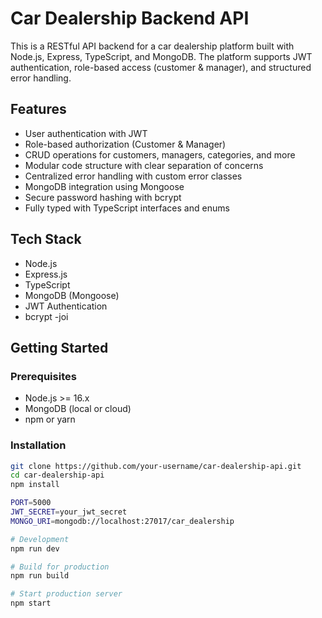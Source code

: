 # Car Dealership Backend API

This is a RESTful API backend for a car dealership platform built with Node.js, Express, TypeScript, and MongoDB. The platform supports JWT authentication, role-based access (customer & manager), and structured error handling.

## Features

- User authentication with JWT
- Role-based authorization (Customer & Manager)
- CRUD operations for customers, managers, categories, and more
- Modular code structure with clear separation of concerns
- Centralized error handling with custom error classes
- MongoDB integration using Mongoose
- Secure password hashing with bcrypt
- Fully typed with TypeScript interfaces and enums

## Tech Stack

- Node.js
- Express.js
- TypeScript
- MongoDB (Mongoose)
- JWT Authentication
- bcrypt
-joi 

## Getting Started

### Prerequisites

- Node.js >= 16.x
- MongoDB (local or cloud)
- npm or yarn

### Installation

```bash
git clone https://github.com/your-username/car-dealership-api.git
cd car-dealership-api
npm install

PORT=5000
JWT_SECRET=your_jwt_secret
MONGO_URI=mongodb://localhost:27017/car_dealership

# Development
npm run dev

# Build for production
npm run build

# Start production server
npm start

